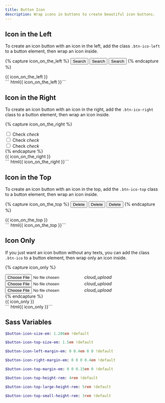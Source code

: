```yaml
---
title: Button Icon
description: Wrap icons in buttons to create beautiful icon buttons.
---
```


## Icon in the Left

To create an icon button with an icon in the left,
add the class `.btn-ico-left` to a button element,
then wrap an icon inside.

{% capture icon_on_the_left %}
<button class="btn btn-primary btn-ico-left btn-small">
  Search <i class="ico ico-search"></i>
</button>
<button class="btn btn-primary btn-ico-left">
  Search <i class="ico ico-search"></i>
</button>
<button class="btn btn-primary btn-ico-left btn-large">
  Search <i class="ico ico-search"></i>
</button>
{% endcapture %}

<div class="button-example">
  {{ icon_on_the_left }}
</div>
``` html{{ icon_on_the_left }}```

## Icon in the Right

To create an icon button with an icon in the right,
add the `.btn-ico-right` class to a button element,
then wrap an icon inside.

{% capture icon_on_the_right %}
<div class="btn-check btn-hollow-primary btn-ico-right btn-small">
  <input type="checkbox">
  <label>Check <i class="ico material-icons">check</i></label>
</div>
<div class="btn-check btn-hollow-primary btn-ico-right">
  <input type="checkbox">
  <label>Check <i class="ico material-icons">check</i></label>
</div>
<div class="btn-check btn-hollow-primary btn-ico-right btn-large">
  <input type="checkbox">
  <label>Check <i class="ico material-icons">check</i></label>
</div>
{% endcapture %}

<div class="button-example">
  {{ icon_on_the_right }}
</div>
``` html{{ icon_on_the_right }}```

## Icon in the Top

To create an icon button with an icon in the top,
add the `.btn-ico-top` class to a button element,
then wrap an icon inside.

{% capture icon_on_the_top %}
<button class="btn btn-primary btn-ico-top btn-small">
  Delete <i class="ico ico-cross"></i>
</button>
<button class="btn btn-primary btn-ico-top">
  Delete <i class="ico ico-cross"></i>
</button>
<button class="btn btn-primary btn-ico-top btn-large">
  Delete <i class="ico ico-cross"></i>
</button>
{% endcapture %}

<div class="button-example">
  {{ icon_on_the_top }}
</div>
``` html{{ icon_on_the_top }}```

## Icon Only

If you just want an icon button without any texts,
you can add the class `.btn-ico` to a button element,
then wrap only an icon inside.

{% capture icon_only %}
<div class="btn-file btn-primary btn-ico btn-small">
  <input type="file">
  <label><i class="ico material-icons">cloud_upload</i></label>
</div>
<div class="btn-file btn-primary btn-ico">
  <input type="file">
  <label><i class="ico material-icons">cloud_upload</i></label>
</div>
<div class="btn-file btn-primary btn-ico btn-large">
  <input type="file">
  <label><i class="ico material-icons">cloud_upload</i></label>
</div>
{% endcapture %}

<div class="button-example">
  {{ icon_only }}
</div>
``` html{{ icon_only }}```

## Sass Variables

``` sass
$button-icon-size-em: 1.286em !default
```

``` sass
$button-icon-top-size-em: 1.5em !default
```

``` sass
$button-icon-left-margin-em: 0 0.4em 0 0 !default
```

``` sass
$button-icon-right-margin-em: 0 0 0 0.4em !default
```

``` sass
$button-icon-top-margin-em: 0 0 0.15em 0 !default
```

``` sass
$button-icon-top-height-rem: 4rem !default
```

``` sass
$button-icon-top-large-height-rem: 5rem !default
```

``` sass
$button-icon-top-small-height-rem: 3rem !default
```